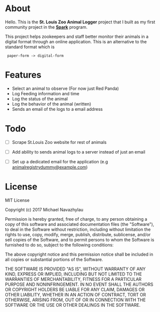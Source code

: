 # About
Hello. This is the **St. Louis Zoo Animal Logger** project that I built as my first community project in the [**Spark**](http://parkwayspark.com/) program.

This project helps zookeepers and staff better monitor their animals in a digital format through an online application. This is an alternative to the standard format which is

` paper-form -> digital-form`

# Features

* Select an animal to observe (For now just Red Panda)
* Log Feeding information and time
* Log the status of the animal
* Log the behavior of the animal (written)
* Sends an email of the logs to a email address

# Todo

- [ ] Scrape St.Louis Zoo website for rest of animals

- [ ] Add ability to sends animal logs to a server instead of just an email

- [ ] Set up a dedicated email for the application (e.g animalregistrydummy@example.com)

# License

MIT License

Copyright (c) 2017 Michael Navazhylau

Permission is hereby granted, free of charge, to any person obtaining a copy
of this software and associated documentation files (the "Software"), to deal
in the Software without restriction, including without limitation the rights
to use, copy, modify, merge, publish, distribute, sublicense, and/or sell
copies of the Software, and to permit persons to whom the Software is
furnished to do so, subject to the following conditions:

The above copyright notice and this permission notice shall be included in all
copies or substantial portions of the Software.

THE SOFTWARE IS PROVIDED "AS IS", WITHOUT WARRANTY OF ANY KIND, EXPRESS OR
IMPLIED, INCLUDING BUT NOT LIMITED TO THE WARRANTIES OF MERCHANTABILITY,
FITNESS FOR A PARTICULAR PURPOSE AND NONINFRINGEMENT. IN NO EVENT SHALL THE
AUTHORS OR COPYRIGHT HOLDERS BE LIABLE FOR ANY CLAIM, DAMAGES OR OTHER
LIABILITY, WHETHER IN AN ACTION OF CONTRACT, TORT OR OTHERWISE, ARISING FROM,
OUT OF OR IN CONNECTION WITH THE SOFTWARE OR THE USE OR OTHER DEALINGS IN THE
SOFTWARE.
